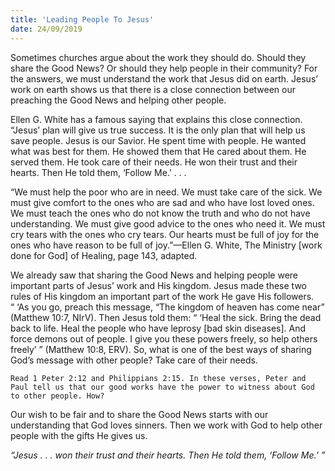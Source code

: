 ```yaml
---
title: 'Leading People To Jesus'
date: 24/09/2019
---
```


Sometimes churches argue about the work they should do. Should they share the Good News? Or should they help people in their community? For the answers, we must understand the work that Jesus did on earth. Jesus’ work on earth shows us that there is a close connection between our preaching the Good News and helping other people. 

Ellen G. White has a famous saying that explains this close connection. “Jesus’ plan will give us true success. It is the only plan that will help us save people. Jesus is our Savior. He spent time with people. He wanted what was best for them. He showed them that He cared about them. He served them. He took care of their needs. He won their trust and their hearts. Then He told them, ‘Follow Me.’ . . . 

“We must help the poor who are in need. We must take care of the sick. We must give comfort to the ones who are sad and who have lost loved ones. We must teach the ones who do not know the truth and who do not have understanding. We must give good advice to the ones who need it. We must cry tears with the ones who cry tears. Our hearts must be full of joy for the ones who have reason to be full of joy.”—Ellen G. White, The Ministry [work done for God] of Healing, page 143, adapted. 

We already saw that sharing the Good News and helping people were important parts of Jesus’ work and His kingdom. Jesus made these two rules of His kingdom an important part of the work He gave His followers. “ ‘As you go, preach this message, “The kingdom of heaven has come near” (Matthew 10:7, NIrV). Then Jesus told them: “ ‘Heal the sick. Bring the dead back to life. Heal the people who have leprosy [bad skin diseases]. And force demons out of people. I give you these powers freely, so help others freely’ ” (Matthew 10:8, ERV). So, what is one of the best ways of sharing God’s message with other people? Take care of their needs.

`Read 1 Peter 2:12 and Philippians 2:15. In these verses, Peter and Paul tell us that our good works have the power to witness about God to other people. How?`

Our wish to be fair and to share the Good News starts with our understanding that God loves sinners. Then we work with God to help other people with the gifts He gives us.

*“Jesus . . . won their trust and their hearts. Then He told them, ‘Follow Me.’ ”*